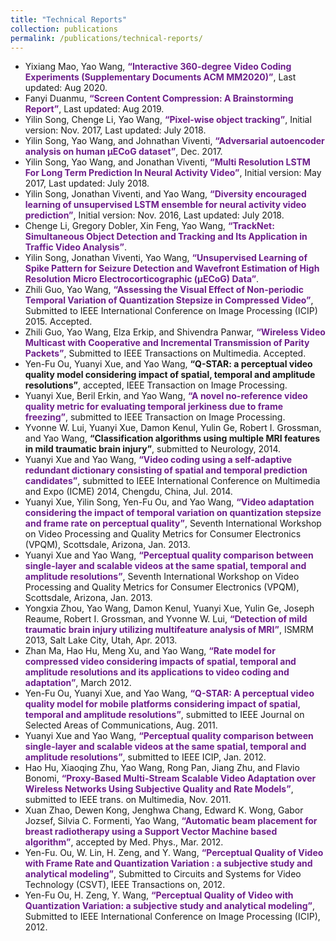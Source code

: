```yaml
---
title: "Technical Reports"
collection: publications
permalink: /publications/technical-reports/
---
```


<ul>
  <li>Yixiang Mao, Yao Wang, <a href="https://bpb-us-e1.wpmucdn.com/wp.nyu.edu/dist/b/10258/files/2020/08/Supplementary_Documents_MM2020_360interactive-2.pdf" style="color: #6D1F8A; text-decoration: none;"><strong>“Interactive 360-degree Video Coding Experiments (Supplementary Documents ACM MM2020)”</strong></a>, Last updated: Aug 2020.</li>
  <li>Fanyi Duanmu, <a href="https://s18798.pcdn.co/videolab/wp-content/uploads/sites/10258/2019/08/VC-SCC-Screen-Content-Compression-A-Brainstorming-Report.pdf" style="color: #6D1F8A; text-decoration: none;"><strong>“Screen Content Compression: A Brainstorming Report”</strong></a>, Last updated: Aug 2019.</li>
  <li>Yilin Song, Chenge Li, Yao Wang, <a href="https://arxiv.org/abs/1711.07377" style="color: #6D1F8A; text-decoration: none;"><strong>“Pixel-wise object tracking”</strong></a>, Initial version: Nov. 2017, Last updated: July 2018.</li>
  <li>Yilin Song, Yao Wang, and Johnathan Viventi, <a href="http://vision.poly.edu/index.html/uploads/AAE_human_data_whitepaper_20171220.pdf" style="color: #6D1F8A; text-decoration: none;"><strong>“Adversarial autoencoder analysis on human μECoG dataset”</strong></a>, Dec. 2017.</li>
  <li>Yilin Song, Yao Wang, and Jonathan Viventi, <a href="https://arxiv.org/pdf/1705.02893.pdf" style="color: #6D1F8A; text-decoration: none;"><strong>“Multi Resolution LSTM For Long Term Prediction In Neural Activity Video”</strong></a>, Initial version: May 2017, Last updated: July 2018.</li>
  <li>Yilin Song, Jonathan Viventi, and Yao Wang, <a href="https://arxiv.org/abs/1611.04899" style="color: #6D1F8A; text-decoration: none;"><strong>“Diversity encouraged learning of unsupervised LSTM ensemble for neural activity video prediction”</strong></a>, Initial version: Nov. 2016, Last updated: July 2018.</li>
  <li>Chenge Li, Gregory Dobler, Xin Feng, Yao Wang, <a href="https://arxiv.org/abs/1902.01466" style="color: #6D1F8A; text-decoration: none;"><strong>“TrackNet: Simultaneous Object Detection and Tracking and Its Application in Traffic Video Analysis”</strong></a>.</li>
  <li>Yilin Song, Jonathan Viventi, Yao Wang, <a href="http://vision.poly.edu/papers/technical_report/seizure_tech_report.pdf" style="color: #6D1F8A; text-decoration: none;"><strong>“Unsupervised Learning of Spike Pattern for Seizure Detection and Wavefront Estimation of High Resolution Micro Electrocorticographic (μECoG) Data”</strong></a>.</li>
  <li>Zhili Guo, Yao Wang, <a href="http://vision.poly.edu/papers/technical_report/icip2015_zhili.pdf" style="color: #6D1F8A; text-decoration: none;"><strong>“Assessing the Visual Effect of Non-periodic Temporal Variation of Quantization Stepsize in Compressed Video”</strong></a>, Submitted to IEEE International Conference on Image Processing (ICIP) 2015. Accepted.</li>
  <li>Zhili Guo, Yao Wang, Elza Erkip, and Shivendra Panwar, <a href="http://vision.poly.edu/papers/technical_report/cipt_revised_mar02_v4.pdf" style="color: #6D1F8A; text-decoration: none;"><strong>“Wireless Video Multicast with Cooperative and Incremental Transmission of Parity Packets”</strong></a>, Submitted to IEEE Transactions on Multimedia. Accepted.</li>
  <li>Yen-Fu Ou, Yuanyi Xue, and Yao Wang, <strong>“Q-STAR: a perceptual video quality model considering impact of spatial, temporal and amplitude resolutions”</strong>, accepted, IEEE Transaction on Image Processing.</li>
  <li>Yuanyi Xue, Beril Erkin, and Yao Wang, <a href="http://vision.poly.edu/papers/arxiv/YuanyiXueArxivIP.pdf" style="color: #6D1F8A; text-decoration: none;"><strong>“A novel no-reference video quality metric for evaluating temporal jerkiness due to frame freezing”</strong></a>, submitted to IEEE Transaction on Image Processing.</li>
  <li>Yvonne W. Lui, Yuanyi Xue, Damon Kenul, Yulin Ge, Robert I. Grossman, and Yao Wang, <strong>“Classification algorithms using multiple MRI features in mild traumatic brain injury”</strong>, submitted to Neurology, 2014.</li>
  <li>Yuanyi Xue and Yao Wang, <a href="http://vision.poly.edu/papers/arxiv/YuanyiXueArxivICME.pdf" style="color: #6D1F8A; text-decoration: none;"><strong>“Video coding using a self-adaptive redundant dictionary consisting of spatial and temporal prediction candidates”</strong></a>, submitted to IEEE International Conference on Multimedia and Expo (ICME) 2014, Chengdu, China, Jul. 2014.</li>
  <li>Yuanyi Xue, Yilin Song, Yen-Fu Ou, and Yao Wang, <a href="http://vision.poly.edu/papers/arxiv/YuanyiXueArxivVPQM1.pdf" style="color: #6D1F8A; text-decoration: none;"><strong>“Video adaptation considering the impact of temporal variation on quantization stepsize and frame rate on perceptual quality”</strong></a>, Seventh International Workshop on Video Processing and Quality Metrics for Consumer Electronics (VPQM), Scottsdale, Arizona, Jan. 2013.</li>
  <li>Yuanyi Xue and Yao Wang, <a href="http://vision.poly.edu/papers/arxiv/YuanyiXueArxivVPQM2.pdf" style="color: #6D1F8A; text-decoration: none;"><strong>“Perceptual quality comparison between single-layer and scalable videos at the same spatial, temporal and amplitude resolutions”</strong></a>, Seventh International Workshop on Video Processing and Quality Metrics for Consumer Electronics (VPQM), Scottsdale, Arizona, Jan. 2013.</li>
  <li>Yongxia Zhou, Yao Wang, Damon Kenul, Yuanyi Xue, Yulin Ge, Joseph Reaume, Robert I. Grossman, and Yvonne W. Lui, <a href="http://vision.poly.edu/papers/arxiv/YongxiaZhouArxivISMRM.pdf" style="color: #6D1F8A; text-decoration: none;"><strong>“Detection of mild traumatic brain injury utilizing multifeature analysis of MRI”</strong></a>, ISMRM 2013, Salt Lake City, Utah, Apr. 2013.</li>
  <li>Zhan Ma, Hao Hu, Meng Xu, and Yao Wang, <a href="http://arxiv.org/abs/1206.2625" style="color: #6D1F8A; text-decoration: none;"><strong>“Rate model for compressed video considering impacts of spatial, temporal and amplitude resolutions and its applications to video coding and adaptation”</strong></a>, March 2012.</li>
  <li>Yen-Fu Ou, Yuanyi Xue, and Yao Wang, <a href="http://arxiv.org/abs/1206.2320" style="color: #6D1F8A; text-decoration: none;"><strong>“Q-STAR: A perceptual video quality model for mobile platforms considering impact of spatial, temporal and amplitude resolutions”</strong></a>, submitted to IEEE Journal on Selected Areas of Communications, Aug. 2011.</li>
  <li>Yuanyi Xue and Yao Wang, <a href="http://arxiv.org/abs/1206.1866" style="color: #6D1F8A; text-decoration: none;"><strong>“Perceptual quality comparison between single-layer and scalable videos at the same spatial, temporal and amplitude resolutions”</strong></a>, submitted to IEEE ICIP, Jan. 2012.</li>
  <li>Hao Hu, Xiaoqing Zhu, Yao Wang, Rong Pan, Jiang Zhu, and Flavio Bonomi, <a href="http://vision.poly.edu/~hao/papers/WirelessVideo_TMM_2011.pdf" style="color: #6D1F8A; text-decoration: none;"><strong>“Proxy-Based Multi-Stream Scalable Video Adaptation over Wireless Networks Using Subjective Quality and Rate Models”</strong></a>, submitted to IEEE trans. on Multimedia, Nov. 2011.</li>
  <li>Xuan Zhao, Dewen Kong, Jenghwa Chang, Edward K. Wong, Gabor Jozsef, Silvia C. Formenti, Yao Wang, <a href="http://vision.poly.edu/~xzhao/papers/MPH002536.pdf" style="color: #6D1F8A; text-decoration: none;"><strong>“Automatic beam placement for breast radiotherapy using a Support Vector Machine based algorithm”</strong></a>, accepted by Med. Phys., Mar. 2012.</li>
  <li>Yen-Fu. Ou, W. Lin, H. Zeng, and Y. Wang, <a href="http://vision.poly.edu/yenfu/misc/QPFRVar_paper_v10.1.pdf" style="color: #6D1F8A; text-decoration: none;"><strong>“Perceptual Quality of Video with Frame Rate and Quantization Variation : a subjective study and analytical modeling”</strong></a>, Submitted to Circuits and Systems for Video Technology (CSVT), IEEE Transactions on, 2012.</li>
  <li>Yen-Fu Ou, H. Zeng, Y. Wang, <a href="http://vision.poly.edu/yenfu/misc/QPVar_conf_icip_YenFu.pdf" style="color: #6D1F8A; text-decoration: none;"><strong>“Perceptual Quality of Video with Quantization Variation: a subjective study and analytical modeling”</strong></a>, Submitted to IEEE International Conference on Image Processing (ICIP), 2012.</li>
</ul>
